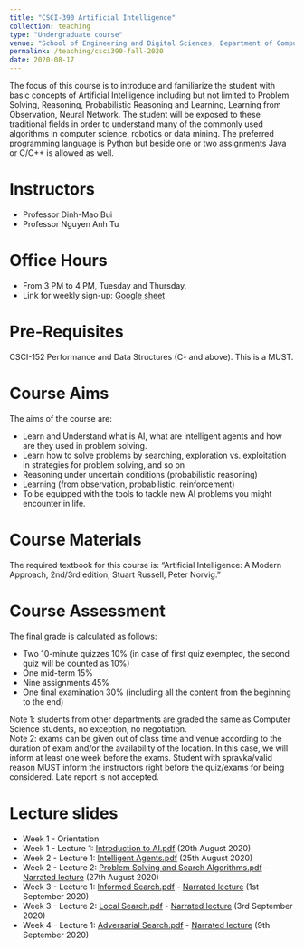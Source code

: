 ```yaml
---
title: "CSCI-390 Artificial Intelligence"
collection: teaching
type: "Undergraduate course"
venue: "School of Engineering and Digital Sciences, Department of Computer Science"
permalink: /teaching/csci390-fall-2020
date: 2020-08-17
---
```

The focus of this course is to introduce and familiarize the student with basic concepts of Artificial Intelligence including but not limited to Problem Solving, Reasoning, Probabilistic Reasoning and Learning, Learning from Observation, Neural Network. The student will be exposed to these traditional fields in order to understand many of the commonly used algorithms in computer science, robotics or data mining. The preferred programming language is Python but beside one or two assignments Java or C/C++ is allowed as well.

Instructors
======
* Professor Dinh-Mao Bui
* Professor Nguyen Anh Tu

Office Hours
======
* From 3 PM to 4 PM, Tuesday and Thursday.
* Link for weekly sign-up: [Google sheet](https://docs.google.com/spreadsheets/d/1PgTaNsYHiomK5GQ4gE3XulAQC0ZdspXwY9he8OdcY3A/edit?usp=sharing) 

Pre-Requisites
======
CSCI-152 Performance and Data Structures (C- and above). This is a MUST.

Course Aims
======
The aims of the course are:
* Learn and Understand what is AI, what are intelligent agents and how are they used in problem solving.
* Learn how to solve problems by searching, exploration vs. exploitation in strategies for problem solving, and so on
* Reasoning under uncertain conditions (probabilistic reasoning)
* Learning (from observation, probabilistic, reinforcement)
* To be equipped with the tools to tackle new AI problems you might encounter in life.

Course Materials
======
The required textbook for this course is: “Artificial Intelligence: A Modern Approach, 2nd/3rd edition, Stuart Russell, Peter Norvig.”

Course Assessment
======
The final grade is calculated as follows:
* Two 10-minute quizzes 10% (in case of first quiz exempted, the second quiz will be counted as 10%)
* One mid-term 15%
* Nine assignments 45%
* One final examination 30% (including all the content from the beginning to the end)  

Note 1: students from other departments are graded the same as Computer Science students, no exception, no negotiation.  
Note 2: exams can be given out of class time and venue according to the duration of exam and/or the availability of the location. In this case, we will inform at least one week before the exams. Student with spravka/valid reason MUST inform the instructors right before the quiz/exams for being considered. Late report is not accepted.

Lecture slides
======
* Week 1 - Orientation
* Week 1 - Lecture 1: [Introduction to AI.pdf](https://drive.google.com/file/d/1q1yytbCFSDXmrW5J6__Fdo-kEGpa9_j9/view?usp=sharing) (20th August 2020)
* Week 2 - Lecture 1: [Intelligent Agents.pdf](https://drive.google.com/file/d/1TG8oz-vOb7BkrFdw5D520gn5rHIyHymo/view?usp=sharing) (25th August 2020)
* Week 2 - Lecture 2: [Problem Solving and Search Algorithms.pdf](https://drive.google.com/file/d/1Gqcyg-2lzstAts9e5ikX9FUFTsaSvyrJ/view?usp=sharing) - [Narrated lecture](https://www.youtube.com/watch?v=fMfdPIwDGQ0) (27th August 2020)
* Week 3 - Lecture 1: [Informed Search.pdf](https://drive.google.com/file/d/1bvTB0pD3bfs2AgJne9JgbHwls8DgUKKq/view?usp=sharing) - [Narrated lecture](https://youtu.be/ZTdZovfpYXI) (1st September 2020)
* Week 3 - Lecture 2: [Local Search.pdf](https://drive.google.com/file/d/1CF10TmUPuD1ZEYBphclE8Vm_1FqM3onU/view?usp=sharing) - [Narrated lecture](https://youtu.be/ABRQ3FcESmg) (3rd September 2020)
* Week 4 - Lecture 1: [Adversarial Search.pdf](https://drive.google.com/file/d/1HDb4WiAjnyLiWXZGPBibQz9BMgoLvvcf/view?usp=sharing) - [Narrated lecture](https://www.youtube.com/watch?v=KVlvHveU84o) (9th September 2020)

